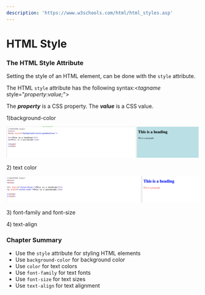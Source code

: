 ```yaml
---
description: 'https://www.w3schools.com/html/html_styles.asp'
---
```


# HTML Style

### The HTML Style Attribute

Setting the style of an HTML element, can be done with the `style` attribute.

The HTML `style` attribute has the following syntax:&lt;_tagname_ style="_property_:_value;_"&gt;

The _**property**_ is a CSS property. The _**value**_ is a CSS value.  


1\)background-color

![](../../.gitbook/assets/image%20%28300%29.png)

2\) text color 

![](../../.gitbook/assets/image%20%28311%29.png)

3\) font-family and font-size

4\) text-align 



### Chapter Summary

* Use the `style` attribute for styling HTML elements
* Use `background-color` for background color
* Use `color` for text colors
* Use `font-family` for text fonts
* Use `font-size` for text sizes
* Use `text-align` for text alignment

